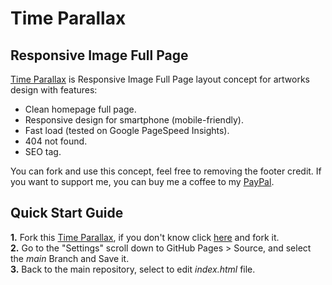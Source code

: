 # Time Parallax
## Responsive Image Full Page

<a href="https://mohamadrido.github.io/time-parallax">Time Parallax</a> is Responsive Image Full Page layout concept for artworks design with features:

   - Clean homepage full page.
   - Responsive design for smartphone (mobile-friendly).
   - Fast load (tested on Google PageSpeed Insights).
   - 404 not found.
   - SEO tag.

You can fork and use this concept, feel free to removing the footer credit. If you want to support me, you can buy me a coffee to my <a href="https://paypal.me/mohamadrido">PayPal</a>.

## Quick Start Guide

   <b>1.</b> Fork this <a href="https://mohamadrido.github.io/time-parallax">Time Parallax</a>, if you don't know click <a href="https://github.com/mohamadrido/time-parallax/fork">here</a> and fork it.<br/>
   <b>2.</b> Go to the "Settings" scroll down to GitHub Pages > Source, and select the <i>main</i> Branch and Save it.<br/>
   <b>3.</b> Back to the main repository, select to edit <i>index.html</i> file.
